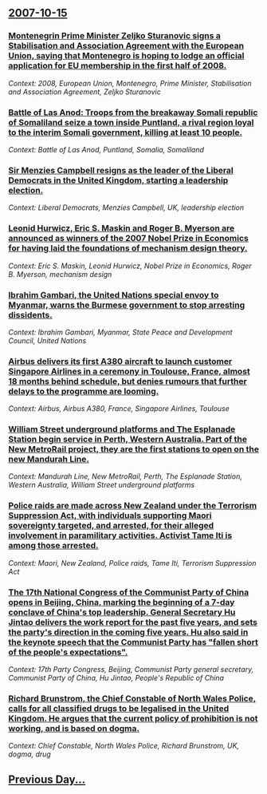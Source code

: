 ## [2007-10-15](/news/2007/10/15/index.md)

### [ Montenegrin Prime Minister Zeljko Sturanovic signs a Stabilisation and Association Agreement with the European Union, saying that Montenegro is hoping to lodge an official application for EU membership in the first half of 2008. ](/news/2007/10/15/montenegrin-prime-minister-a1-2eljko-a-turanovia-signs-a-stabilisation-and-association-agreement-with-the-european-union-saying-that-monten.md)
_Context: 2008, European Union, Montenegro, Prime Minister, Stabilisation and Association Agreement, Zeljko Sturanovic_

### [ Battle of Las Anod: Troops from the breakaway Somali republic of Somaliland seize a town inside Puntland, a rival region loyal to the interim Somali government, killing at least 10 people. ](/news/2007/10/15/battle-of-las-anod-troops-from-the-breakaway-somali-republic-of-somaliland-seize-a-town-inside-puntland-a-rival-region-loyal-to-the-inter.md)
_Context: Battle of Las Anod, Puntland, Somalia, Somaliland_

### [ Sir Menzies Campbell resigns as the leader of the Liberal Democrats in the United Kingdom, starting a leadership election. ](/news/2007/10/15/sir-menzies-campbell-resigns-as-the-leader-of-the-liberal-democrats-in-the-united-kingdom-starting-a-leadership-election.md)
_Context: Liberal Democrats, Menzies Campbell, UK, leadership election_

### [ Leonid Hurwicz, Eric S. Maskin and Roger B. Myerson are announced as winners of the 2007 Nobel Prize in Economics for having laid the foundations of mechanism design theory. ](/news/2007/10/15/leonid-hurwicz-eric-s-maskin-and-roger-b-myerson-are-announced-as-winners-of-the-2007-nobel-prize-in-economics-for-having-laid-the-found.md)
_Context: Eric S. Maskin, Leonid Hurwicz, Nobel Prize in Economics, Roger B. Myerson, mechanism design_

### [ Ibrahim Gambari, the United Nations special envoy to Myanmar, warns the Burmese government to stop arresting dissidents. ](/news/2007/10/15/ibrahim-gambari-the-united-nations-special-envoy-to-myanmar-warns-the-burmese-government-to-stop-arresting-dissidents.md)
_Context: Ibrahim Gambari, Myanmar, State Peace and Development Council, United Nations_

### [ Airbus delivers its first A380 aircraft to launch customer Singapore Airlines in a ceremony in Toulouse, France, almost 18 months behind schedule, but denies rumours that further delays to the programme are looming. ](/news/2007/10/15/airbus-delivers-its-first-a380-aircraft-to-launch-customer-singapore-airlines-in-a-ceremony-in-toulouse-france-almost-18-months-behind-sc.md)
_Context: Airbus, Airbus A380, France, Singapore Airlines, Toulouse_

### [ William Street underground platforms and The Esplanade Station begin service in Perth, Western Australia. Part of the New MetroRail project, they are the first stations to open on the new Mandurah Line. ](/news/2007/10/15/william-street-underground-platforms-and-the-esplanade-station-begin-service-in-perth-western-australia-part-of-the-new-metrorail-project.md)
_Context: Mandurah Line, New MetroRail, Perth, The Esplanade Station, Western Australia, William Street underground platforms_

### [ Police raids are made across New Zealand under the Terrorism Suppression Act, with individuals supporting Maori sovereignty targeted, and arrested, for their alleged involvement in paramilitary activities. Activist Tame Iti is among those arrested. ](/news/2007/10/15/police-raids-are-made-across-new-zealand-under-the-terrorism-suppression-act-with-individuals-supporting-maori-sovereignty-targeted-and.md)
_Context: Maori, New Zealand, Police raids, Tame Iti, Terrorism Suppression Act_

### [ The 17th National Congress of the Communist Party of China opens in Beijing, China, marking the beginning of a 7-day conclave of China's top leadership. General Secretary Hu Jintao delivers the work report for the past five years, and sets the party's direction in the coming five years. Hu also said in the keynote speech that the Communist Party has "fallen short of the people's expectations". ](/news/2007/10/15/the-17th-national-congress-of-the-communist-party-of-china-opens-in-beijing-china-marking-the-beginning-of-a-7-day-conclave-of-china-s-to.md)
_Context: 17th Party Congress, Beijing, Communist Party general secretary, Communist Party of China, Hu Jintao, People's Republic of China_

### [ Richard Brunstrom, the Chief Constable of North Wales Police, calls for all classified drugs to be legalised in the United Kingdom. He argues that the current policy of prohibition is not working, and is based on dogma. ](/news/2007/10/15/richard-brunstrom-the-chief-constable-of-north-wales-police-calls-for-all-classified-drugs-to-be-legalised-in-the-united-kingdom-he-argu.md)
_Context: Chief Constable, North Wales Police, Richard Brunstrom, UK, dogma, drug_

## [Previous Day...](/news/2007/10/14/index.md)

